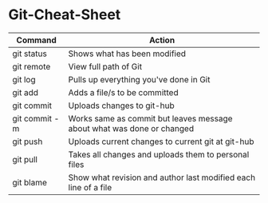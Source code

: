 # Git-Cheat-Sheet
 
|   Command    |                              Action                                  |
|--------------|----------------------------------------------------------------------|
|git status    |Shows what has been modified                                          |
|git remote    |View full path of Git                                                 |
|git log       |Pulls up everything you've done in Git                                |
|git add       |Adds a file/s to be committed                                         |
|git commit    |Uploads changes to git-hub                                            |
|git commit -m |Works same as commit but leaves message about what was done or changed|
|git push      |Uploads current changes to current git at git-hub                     |
|git pull      |Takes all changes and uploads them to personal files                  |
|git blame      |Show what revision and author last modified each line of a file              |
